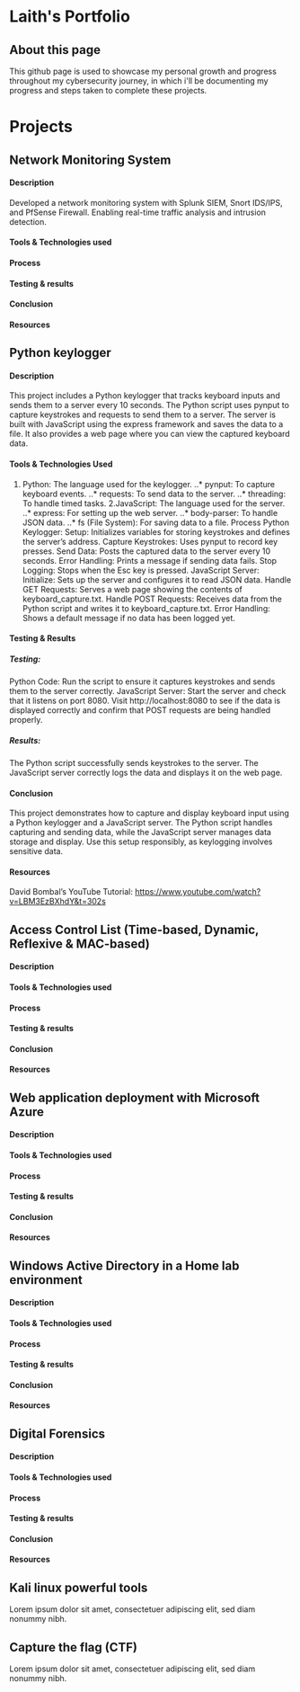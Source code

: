 # Laith's Portfolio
## About this page
This github page is used to showcase my personal growth and progress throughout my cybersecurity journey, in which i'll be documenting my progress and steps taken to complete these projects.
# Projects
## Network Monitoring System
#### Description
Developed a network monitoring system with Splunk SIEM, Snort IDS/IPS, and PfSense Firewall. Enabling real-time traffic analysis and intrusion detection.
#### Tools & Technologies used
#### Process
#### Testing & results
#### Conclusion
#### Resources
## Python keylogger
#### Description
This project includes a Python keylogger that tracks keyboard inputs and sends them to a server every 10 seconds. The Python script uses pynput to capture keystrokes and requests to send them to a server. The server is built with JavaScript using the express framework and saves the data to a file. It also provides a web page where you can view the captured keyboard data.
#### Tools & Technologies Used
1. Python: The language used for the keylogger.
..* pynput: To capture keyboard events.
..* requests: To send data to the server.
..* threading: To handle timed tasks.
2.JavaScript: The language used for the server.
..* express: For setting up the web server.
..* body-parser: To handle JSON data.
..* fs (File System): For saving data to a file.
Process
Python Keylogger:
Setup: Initializes variables for storing keystrokes and defines the server’s address.
Capture Keystrokes: Uses pynput to record key presses.
Send Data: Posts the captured data to the server every 10 seconds.
Error Handling: Prints a message if sending data fails.
Stop Logging: Stops when the Esc key is pressed.
JavaScript Server:
Initialize: Sets up the server and configures it to read JSON data.
Handle GET Requests: Serves a web page showing the contents of keyboard_capture.txt.
Handle POST Requests: Receives data from the Python script and writes it to keyboard_capture.txt.
Error Handling: Shows a default message if no data has been logged yet.
#### Testing & Results
##### Testing:
Python Code: Run the script to ensure it captures keystrokes and sends them to the server correctly.
JavaScript Server: Start the server and check that it listens on port 8080. Visit http://localhost:8080 to see if the data is displayed correctly and confirm that POST requests are being handled properly.
##### Results:
The Python script successfully sends keystrokes to the server.
The JavaScript server correctly logs the data and displays it on the web page.
#### Conclusion
This project demonstrates how to capture and display keyboard input using a Python keylogger and a JavaScript server. The Python script handles capturing and sending data, while the JavaScript server manages data storage and display. Use this setup responsibly, as keylogging involves sensitive data.
#### Resources
David Bombal’s YouTube Tutorial: https://www.youtube.com/watch?v=LBM3EzBXhdY&t=302s
## Access Control List (Time-based, Dynamic, Reflexive & MAC-based)
#### Description
#### Tools & Technologies used
#### Process
#### Testing & results
#### Conclusion
#### Resources
## Web application deployment with Microsoft Azure
#### Description
#### Tools & Technologies used
#### Process
#### Testing & results
#### Conclusion
#### Resources
## Windows Active Directory in a Home lab environment
#### Description
#### Tools & Technologies used
#### Process
#### Testing & results
#### Conclusion
#### Resources
## Digital Forensics
#### Description
#### Tools & Technologies used
#### Process
#### Testing & results
#### Conclusion
#### Resources
## Kali linux powerful tools
Lorem ipsum dolor sit amet, consectetuer adipiscing elit, sed diam nonummy nibh.
## Capture the flag (CTF)
Lorem ipsum dolor sit amet, consectetuer adipiscing elit, sed diam nonummy nibh.
